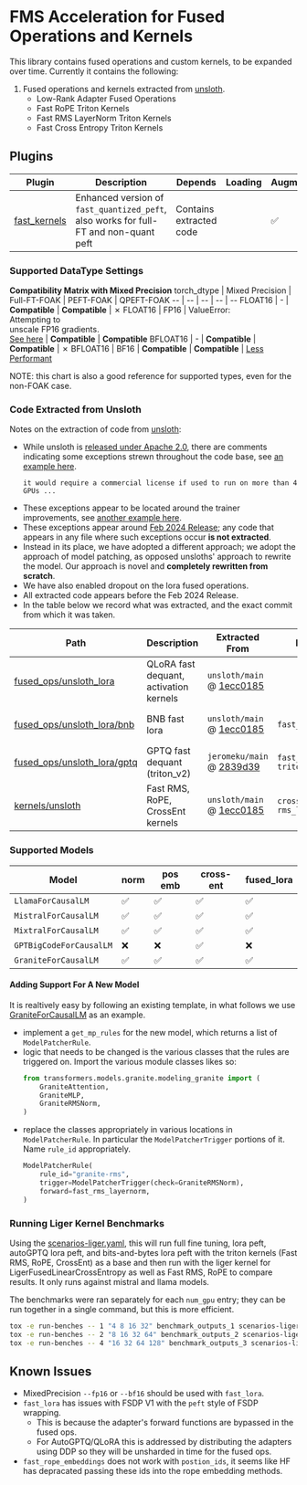 # FMS Acceleration for Fused Operations and Kernels

This library contains fused operations and custom kernels, to be expanded over time. Currently it contains the following:


1. Fused operations and kernels extracted from [unsloth](#extracted-code-from-unsloth). 
    - Low-Rank Adapter Fused Operations
    - Fast RoPE Triton Kernels
    - Fast RMS LayerNorm Triton Kernels
    - Fast Cross Entropy Triton Kernels

## Plugins

Plugin | Description | Depends | Loading | Augmentation | Callbacks
--|--|--|--|--|--
[fast_kernels](./src/fms_accelerate_foak/framework_plugin_fast_kernels.py) | Enhanced version of `fast_quantized_peft`, also works for full-FT and non-quant peft | Contains extracted code |  | ✅

### Supported DataType Settings
**Compatibility Matrix with Mixed Precision**
torch_dtype | Mixed Precision | Full-FT-FOAK | PEFT-FOAK | QPEFT-FOAK
-- | -- | -- | -- | --
FLOAT16 | - | **Compatible**  | **Compatible** | ✗
FLOAT16 | FP16 | ValueError: <br>Attempting to <br>unscale FP16 gradients. <br>[See here](https://github.com/huggingface/peft/blob/main/docs/source/developer_guides/troubleshooting.md) | **Compatible** | **Compatible**
BFLOAT16 | - | **Compatible**  | **Compatible**  | ✗
BFLOAT16 | BF16 | **Compatible** | **Compatible** | [Less Performant](https://github.com/foundation-model-stack/fms-acceleration/issues/84)

NOTE: this chart is also a good reference for supported types, even for the non-FOAK case.

### Code Extracted from Unsloth


Notes on the extraction of code from [unsloth](https://github.com/unslothai/unsloth):
- While unsloth is [released under Apache 2.0](https://github.com/unslothai/unsloth/blob/main/LICENSE), there are comments indicating some exceptions strewn throughout the code base, see [an example here](https://github.com/unslothai/unsloth/blob/ec19e61c854dcf9104386fa63fc6c4f2944d4f35/unsloth/models/llama.py#L1140-L1143).
    ```
    it would require a commercial license if used to run on more than 4 GPUs ...
    ```
- These exceptions appear to be located around the trainer improvements, see [another example here](https://github.com/unslothai/unsloth/blob/ec19e61c854dcf9104386fa63fc6c4f2944d4f35/unsloth/models/llama.py#L1177-L1183).
- These exceptions appear around [Feb 2024 Release](https://github.com/unslothai/unsloth/commit/3e4c5a323c16bbda2c92212b790073c4e99c2a55); any code that appears in any file where such exceptions occur **is not extracted**.
- Instead in its place, we have adopted a different approach; we adopt the approach of model patching, as opposed unsloths' approach to rewrite the model. Our approach is novel and **completely rewritten from scratch**. 
- We have also enabled dropout on the lora fused operations.
- All extracted code appears before the Feb 2024 Release. 
- In the table below we record what was extracted, and the exact commit from which it was taken.

Path | Description | Extracted From  | Modifications | Date
--|--|--|--|--
[fused_ops/unsloth_lora](./src/fms_acceleration_foak/fused_ops/unsloth_lora) | QLoRA fast dequant, activation kernels | `unsloth/main` @ [1ecc0185](https://github.com/unslothai/unsloth/commit/1ecc0185a5759c7a0c95dfc96aceea5023cebdfc) |  | 28 Jan 2024
[fused_ops/unsloth_lora/bnb](./src/fms_acceleration_foak/fused_ops/unsloth_lora/bnb) | BNB fast lora | `unsloth/main` @ [1ecc0185](https://github.com/unslothai/unsloth/commit/1ecc0185a5759c7a0c95dfc96aceea5023cebdfc) | `fast_lora.py` | 28 Jan 2024
[fused_ops/unsloth_lora/gptq](./src/fms_acceleration_foak/fused_ops/unsloth_lora/gptq) | GPTQ fast dequant (triton_v2) | `jeromeku/main` @ [2839d39](https://github.com/jeromeku/unsloth/commit/2839d390ef3bb318904289bfb9a7751a782c4e44) | `fast_lora.py`<br>`triton/layers.py` | 6 Feb 2024
[kernels/unsloth](./src/fms_acceleration_foak/kernels/unsloth) | Fast RMS, RoPE, CrossEnt kernels | `unsloth/main` @ [1ecc0185](https://github.com/unslothai/unsloth/commit/1ecc0185a5759c7a0c95dfc96aceea5023cebdfc) | `cross_entropy_loss.py`<br>`rms_layernorm.py` | 28 Jan 2024

### Supported Models

Model | norm | pos emb | cross-ent | fused_lora 
--|--|--|--|--
`LlamaForCausalLM` | ✅  | ✅ | ✅  | ✅ 
`MistralForCausalLM` | ✅  | ✅ | ✅  | ✅ 
`MixtralForCausalLM` | ✅  | ✅ | ✅  | ✅ 
`GPTBigCodeForCausalLM` | ❌  | ❌ | ✅  | ❌ 
`GraniteForCausalLM` | ✅  | ✅ | ✅  | ✅ 

#### Adding Support For A New Model

It is realtively easy by following an existing template, in what follows we use [GraniteForCausalLM](./src/fms_acceleration_foak/models/granite.py) as an example.
- implement a `get_mp_rules` for the new model, which returns a list of `ModelPatcherRule`.
- logic that needs to be changed is the various classes that the rules are triggered on. Import the various module classes likes so:
    ```python
    from transformers.models.granite.modeling_granite import ( 
        GraniteAttention,
        GraniteMLP,
        GraniteRMSNorm,
    )
    ```
- replace the classes appropriately in various locations in `ModelPatcherRule`. In particular the `ModelPatcherTrigger` portions of it. Name `rule_id` appropriately.
    ```python
    ModelPatcherRule(
        rule_id="granite-rms",
        trigger=ModelPatcherTrigger(check=GraniteRMSNorm),
        forward=fast_rms_layernorm,
    )
    ```

### Running Liger Kernel Benchmarks

Using the [scenarios-liger.yaml](../../scripts/benchmarks/scenarios-liger.yaml), this will run full fine tuning, lora peft, autoGPTQ lora peft, and bits-and-bytes lora peft with the triton kernels (Fast RMS, RoPE, CrossEnt) as a base and then run with the liger kernel for LigerFusedLinearCrossEntropy as well as Fast RMS, RoPE to compare results. It only runs against mistral and llama models.

The benchmarks were ran separately for each `num_gpu` entry; they can be run together in a single command, but this is more efficient.

```sh
tox -e run-benches -- 1 "4 8 16 32" benchmark_outputs_1 scenarios-liger.yaml none
tox -e run-benches -- 2 "8 16 32 64" benchmark_outputs_2 scenarios-liger.yaml none
tox -e run-benches -- 4 "16 32 64 128" benchmark_outputs_3 scenarios-liger.yaml none
```


## Known Issues

- MixedPrecision `--fp16` or `--bf16` should be used with `fast_lora`.
- `fast_lora` has issues with FSDP V1 with the `peft` style of FSDP wrapping. 
    * This is because the adapter's forward functions are bypassed in the fused ops.
    * For AutoGPTQ/QLoRA this is addressed by distributing the adapters using DDP so they will be unsharded in time for the fused ops.
- `fast_rope_embeddings` does not work with `postion_ids`, it seems like HF has depracated passing these ids into the rope embedding methods.
